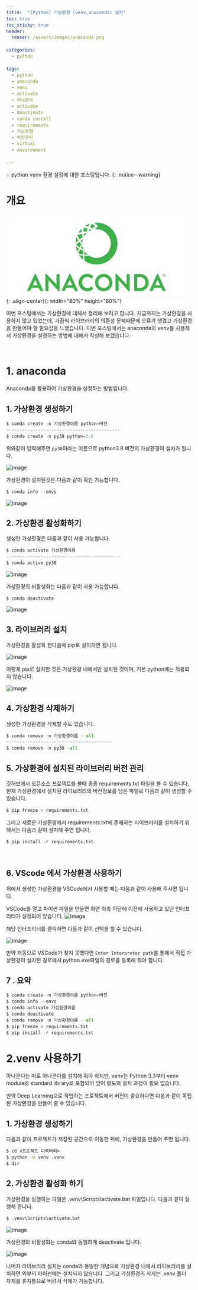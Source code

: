 ```yaml
---
title:  "[Python] 가상환경 (venv,anaconda) 설치"
toc: true
toc_sticky: true
header:
  teaser: /assets/images/anaconda.png

categories:
  - python

tags:
  - python
  - anaconda
  - venv
  - activate
  - 아나콘다
  - activate
  - deactivate
  - conda install
  - requirements
  - 가상환경
  - 버전관리
  - virtual
  - environment

---
```


💡 python venv 환경 설정에 대한 포스팅입니다.
{: .notice--warning}


# 개요  

![png](/assets/images/anaconda.png){: .align-center}{: width="80%" height="80%"}  

이번 포스팅에서는 가상환경에 대해서 정리해 보려고 합니다. 지금까지는 가상환경을 사용하지 않고 있었는데, 가끔씩 라이브러리의 의존성 문제때문에 오류가 생겼고 가상환경을 만들어야 할 필요성을 느꼈습니다. 이번 포스팅에서는 anaconda와 venv를 사용해서 가상환경을 설정하는 방법에 대해서 작성해 보겠습니다.

  
<br/>

# 1. anaconda
Anaconda를 활용하여 가상환경을 설정하는 방법입니다. 


## 1. 가상환경 생성하기


```python
$ conda create -n 가상환경이름 python=버전
-------------------------------------------
$ conda create -n py38 python=3.8
```

위와같이 입력해주면 `py38`이라는 이름으로 python3.8 버전의 가상환경이 설치가 됩니다.

![image](https://user-images.githubusercontent.com/33647663/153382220-7d99fe91-575c-4af2-989a-c1210192ab46.png)

가상환경이 설치된것은 다음과 같이 확인 가능합니다.
```python
$ conda info --envs
```

![image](https://user-images.githubusercontent.com/33647663/153382609-e9047ffe-44b2-4a73-b6ce-d2de24121fa9.png)


## 2. 가상환경 활성화하기  
생성한 가상환경은 다음과 같이 사용 가능합니다.

```python
$ conda activate 가상환경이름
-------------------------------------------
$ conda active py38
```

![image](https://user-images.githubusercontent.com/33647663/153382833-d44fcbb7-1e12-480b-bab6-a631ff7af484.png)


가상환경의 비활성화는 다음과 같이 사용 가능합니다.

```
$ conda deactivate
```

![image](https://user-images.githubusercontent.com/33647663/153383372-8f8dc170-552d-4e58-876d-df847c39db5c.png)

## 3. 라이브러리 설치
가상환경을 활성화 한다음에 pip로 설치하면 됩니다.

![image](https://user-images.githubusercontent.com/33647663/153384490-6018517f-ed2c-4280-9c92-89e9a1b09342.png)

이렇게 pip로 설치한 것은 가상환경 내에서만 설치된 것이며, 기본 python에는 적용되지 않습니다.

![image](https://user-images.githubusercontent.com/33647663/153384834-4ad575e5-8f60-4cf6-ab96-c6a8a7af7434.png)



## 4. 가상환경 삭제하기  
생성한 가상환경을 삭제할 수도 있습니다.
```python
$ conda remove -n 가상환경이름 --all
----------------------------------------
$ conda remove -n py38 -all
```


## 5. 가상환경에 설치된 라이브러리 버전 관리
깃허브에서 오픈소스 프로젝트를 볼때 종종 requirements.txt 파일을 볼 수 있습니다. 현재 가상환경에서 설치된 라이브러리의 버전정보를 담은 파일로 다음과 같이 생성할 수 있습니다.

```python
$ pip freeze > requirements.txt
```

그리고 새로운 가상환경에서 requirements.txt에 존재하는 라이브러리를 설치하기 위해서는 다음과 같이 설치해 주면 됩니다.

```python
$ pip install -r requirements.txt
```

<br/>

## 6. VScode 에서 가상환경 사용하기
위에서 생성한 가상환경을 VSCode에서 사용할 때는 다음과 같이 사용해 주시면 됩니다.


VSCode를 열고 파이썬 파일을 만들면 화면 좌측 하단에 이전에 사용하고 있던 인터프리터가 설정되어 있습니다. 
![image](https://user-images.githubusercontent.com/33647663/153396865-330525aa-4e58-46fb-8e1b-f5b51fc60c39.png)

해당 인터프리터를 클릭하면 다음과 같이 선택을 할 수 있습니다.

![image](https://user-images.githubusercontent.com/33647663/153397087-d8156173-4faf-4569-a8e2-802f1b3c37d5.png)

만약 자동으로 VSCode가 찾지 못했다면 ```Enter Interpreter path```를 통해서 직접 가상환경이 설치된 경로에서 python.exe파일의 경로를 등록해 줘야 합니다.

## 7 . 요약
```python
$ conda create -n 가상환경이름 python=버전
$ conda info --envs
$ conda activate 가상환경이름
$ conda deactivate
$ conda remove -n 가상환경이름 --all
$ pip freeze > requirements.txt
$ pip install -r requirements.txt
```
# 2.venv 사용하기
아나콘다는 따로 아나콘다를 설치해 줘야 하지만, venv는 Python 3.3부터 venv module로 standard library로 포함되어 있어 별도의 설치 과정이 필요 없습니다.

만약 Deep Learning으로 작업하는 프로젝트에서 버전이 중요하다면 다음과 같이 독립된 가상환경을 만들어 줄 수 있습니다.


## 1. 가상환경 생성하기
다음과 같이 프로젝트가 저장된 공간으로 이동한 뒤에, 가상환경을 만들어 주면 됩니다.

```cmd
$ cd <프로젝트 디렉터리>
$ python -m venv .venv
$ dir 
```

## 2. 가상환경 활성화 하기
가상환경을 실행하는 파일은 .venv\Scripts\activate.bat 파일입니다. 다음과 같이 실행해 줍니다.

```cmd
$ .venv\Scripts\activate.bat
```

![image](https://user-images.githubusercontent.com/33647663/153401966-dbcd1bff-d506-42b0-936b-515c292a174d.png)


가상환경의 비활성화는 conda와 동일하게 deactivate 입니다.

![image](https://user-images.githubusercontent.com/33647663/153402408-029c99eb-d45f-4311-845a-0e7b0b2c9824.png)

나머지 라이브러리 설치는 conda와 동일한 개념으로 가상환경 내에서 라이브러리를 설치하면 외부의 파이썬에는 설치되지 않습니다. 그리고 가상환경의 삭제는 .venv 폴더 자체를 휴지통으로 버려서 삭제가 가능합니다.

